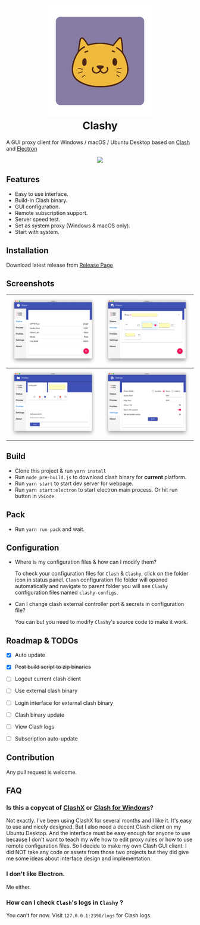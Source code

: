 <h1 align="center">
  <img src="./docs/icon.png" alt="Clash" width="300">
  <br>
  Clashy
  <br>
</h1>

A GUI proxy client for Windows / macOS / Ubuntu Desktop based on [Clash](https://github.com/Dreamacro/clash) and [Electron](https://electronjs.org/)

<div align="center">
<a href="https://travis-ci.org/SpongeNobody/Clashy">
<img src="https://api.travis-ci.org/SpongeNobody/Clashy.svg?branch=master" width="80" />
</a>
</div>

## Features

- Easy to use interface.
- Build-in Clash binary.
- GUI configuration.
- Remote subscription support.
- Server speed test.
- Set as system proxy (Windows & macOS only).
- Start with system.

## Installation
Download latest release from [Release Page](https://github.com/SpongeNobody/Clashy/releases)

## Screenshots

| ![status](./docs/status.png)   | ![proxies](./docs/proxies.png)   |
| ------------------------------------------------------- | --------------------------------------------------------- |
| ![profile](./docs/profile.png) | ![settings](./docs/settings.png) |




## Build

- Clone this project & run `yarn install`
- Run `node pre-build.js` to download clash binary for **current** platform.
- Run `yarn start` to start dev server for webpage.
- Run `yarn start:electron` to start electron main process. Or hit run button in `VSCode`.

## Pack
- Run `yarn run pack` and wait.


## Configuration

- Where is my configuration files & how can I modify them?

  To check your configuration files for `Clash` & `Clashy`, click on the folder icon in status panel. `Clash` configuration file folder will opened automatically and navigate to parent folder you will see  `Clashy` configuration files named `clashy-configs`.

- Can I change clash external controller port & secrets in configuration file?

  You can but you need to modify `Clashy`'s source code to make it work.

## Roadmap & TODOs

- [x] Auto update
- [x] ~~Post build script to zip binaries~~
- [ ] Logout current clash client
- [ ] Use external clash binary
- [ ] Login interface for external clash binary
- [ ] Clash binary update
- [ ] View Clash logs
- [ ] Subscription auto-update


## Contribution
Any pull request is welcome.

## FAQ

### Is this a copycat of [ClashX](https://github.com/yichengchen/clashX) or [Clash for Windows](https://github.com/Fndroid/clash_for_windows_pkg)?

Not exactly. I've been using ClashX for several months and I like it. It's easy to use and nicely designed. But I also need a decent Clash client on my Ubuntu Desktop. And the interface must be easy enough for anyone to use because I don't want to teach my wife how to edit proxy rules or how to use remote configuration files. So I decide to make my own Clash GUI client. I did NOT take any code or assets from those two projects but they did give me some ideas about interface design and implementation.

### I don't like Electron.
Me either.

### How can I check `Clash`'s logs in `Clashy` ?
You can't for now. Visit `127.0.0.1:2390/logs` for Clash logs.
